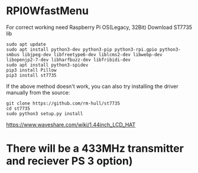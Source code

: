 # RPI0WfastMenu
For correct working need Raspberry Pi OS(Legacy, 32Bit)
Download ST7735 lib
```
sudo apt update
sudo apt install python3-dev python3-pip python3-rpi.gpio python3-smbus libjpeg-dev libfreetype6-dev liblcms2-dev libwebp-dev libopenjp2-7-dev libharfbuzz-dev libfribidi-dev
sudo apt install python3-spidev
pip3 install Pillow
pip3 install st7735
```
If the above method doesn't work, you can also try installing the driver manually from the source:
```
git clone https://github.com/rm-hull/st7735
cd st7735
sudo python3 setup.py install
```
https://www.waveshare.com/wiki/1.44inch_LCD_HAT
# There will be a 433MHz transmitter and reciever PS 3 option)
